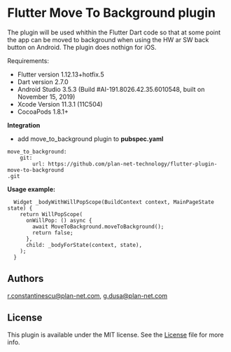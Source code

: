 # Flutter Move To Background plugin
The plugin will be used whithin the Flutter Dart code so that at some point the app can be moved to background when using the HW ar SW back button on Android.
The plugin does nothign for iOS.

Requirements:
* Flutter version 1.12.13+hotfix.5
* Dart version 2.7.0
* Android Studio 3.5.3 (Build #AI-191.8026.42.35.6010548, built on November 15, 2019)
* Xcode Version 11.3.1 (11C504)
* CocoaPods 1.8.1+


**Integration**

- add move_to_background plugin to **pubspec.yaml**

```
move_to_background:
    git: 
        url: https://github.com/plan-net-technology/flutter-plugin-move-to-background
.git
```

**Usage example:**
```
  Widget _bodyWithWillPopScope(BuildContext context, MainPageState state) {
    return WillPopScope(
      onWillPop: () async {
        await MoveToBackground.moveToBackground();
        return false;
      },
      child: _bodyForState(context, state),
    );
  }
```

## Authors

r.constantinescu@plan-net.com, g.dusa@plan-net.com

## License

This plugin is available under the MIT license. See the [License](https://github.com/plan-net-technology/flutter-plugin-move-to-background/blob/master/LICENSE) file for more info.
